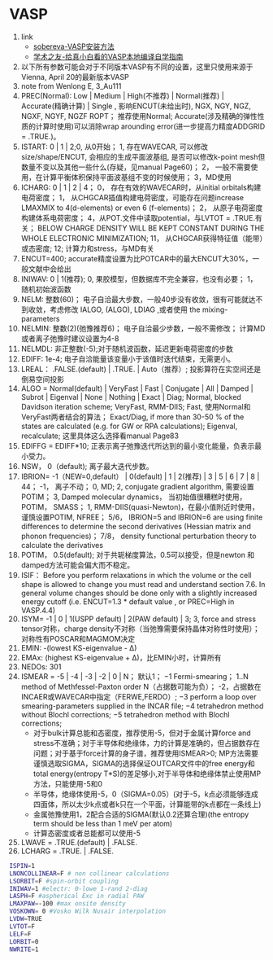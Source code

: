 # VASP

1. link
   * [sobereva-VASP安装方法](http://sobereva.com/455)
   * [学术之友-给真小白看的VASP本地编译自学指南](https://mp.weixin.qq.com/s?__biz=MzI2OTQ4OTExOA==&mid=2247484430&idx=1&sn=3dfcb85faac6cd6b8c3b4e4dcd303149&chksm=eadec2bfdda94ba9b4d45fa0ecc744879bb1013fd6bb83ac9da49a32c1a76c873ed8dbff5def&mpshare=1&scene=1&srcid=0106RxMPU2pbSwmhSKYSYxGC&sharer_sharetime=1579398113698&sharer_shareid=6fc201bb8b325af9f67740b741ef6a09&key=56a81ade6ca7867daa1dca9a6168eec3c855469dd2f1e9817d74cc5082a9688adf10c42de6637f9125ebdd36fae00e8a4060e86e4824ada5b9972fa640a70b2557e454686a2dbbb0c8a9d5008800e0c8&ascene=1&uin=MjI5NzA3OTgzOQ%3D%3D&devicetype=Windows+10&version=6208006f&lang=zh_CN&exportkey=AbYI%2FMSkFESwbIQlzsl3TTw%3D&pass_ticket=jJb%2Bs1s3SmwJ%2Fxd0JKpJ1hUtvuX%2BIBNVqTtsBuGyAZpv1Fz5J93cZVtcQfRiADyj)
2. 以下所有参数可能会对于不同版本VASP有不同的设置，这里只使用来源于Vienna, April 20的最新版本VASP
3. note from Wenlong E, 3_Au111
4. PREC(Normal): Low | Medium | High(不推荐) | Normal(推荐) | Accurate(精确计算) | Single , 影响ENCUT(未给出时), NGX, NGY, NGZ, NGXF, NGYF, NGZF ROPT； 推荐使用Normal; Accurate(涉及精确的弹性性质的计算时使用)可以消除wrap arounding error(进一步提高力精度ADDGRID = .TRUE.)。
5. ISTART: 0 | 1 | 2;0, 从0开始； 1, 存在WAVECAR, 可以修改size/shape/ENCUT, 会相应的生成平面波基组, 是否可以修改k-point mesh但数量不变以及其他一些什么(存疑，见manual Page60)； 2， 一般不需要使用，在计算平衡体积保持平面波基组不变的时候使用； 3，MD使用
6. ICHARG: 0 | 1 | 2 | 4； 0， 存在有效的WAVECAR时，从initial orbitals构建电荷密度； 1， 从CHGCAR插值构建电荷密度，可能存在问题increase LMAXMIX to 4(d-elements) or even 6 (f-elements)； 2， 从原子电荷密度构建体系电荷密度； 4，从POT.文件中读取potential，与LVTOT = .TRUE.有关； BELOW CHARGE DENSITY WILL BE KEPT CONSTANT DURING THE WHOLE ELECTRONIC MINIMIZATION; 11， 从CHGCAR获得特征值（能带）或态密度; 12; 计算力和stress，与MD有关
7. ENCUT=400; accurate精度设置为比POTCAR中的最大ENCUT大30%，一般文献中会给出
8. INIWAV: 0 | 1(推荐); 0, 果胶模型，但数据库不完全兼容，也没有必要； 1， 随机初始波函数
9. NELM: 整数(60)； 电子自洽最大步数，一般40步没有收敛，很有可能就达不到收敛，考虑修改 IALGO, (ALGO), LDIAG ,或者使用 the mixing-parameters
10. NELMIN: 整数(2)(弛豫推荐6)； 电子自洽最少步数，一般不需修改； 计算MD或者离子弛豫时建议设置为4-8
11. NELMDL: 非正整数(-5);对于随机波函数，延迟更新电荷密度的步数
12. EDIFF: 1e-4; 电子自洽能量该变量小于该值时迭代结束，无需更小。
13. LREAL： .FALSE.(default) | .TRUE. | Auto（推荐）; 投影算符在实空间还是倒易空间投影
14. ALGO = Normal(default) | VeryFast | Fast | Conjugate | All | Damped | Subrot | Eigenval | None | Nothing | Exact | Diag; Normal, blocked Davidson iteration scheme; VeryFast, RMM-DIIS; Fast, 使用Normal和VeryFast两者结合的算法； Exact/Diag, if more than 30-50 % of the states are calculated (e.g. for GW or RPA calculations); Eigenval, recalculate; 这里具体这么选择看manual Page83
15. EDIFFG = EDIFF*10; 正表示离子弛豫迭代所达到的最小变化能量，负表示最小受力。
16. NSW， 0（default); 离子最大迭代步数。
17. IBRION= -1（NEW=0,default） | 0(default) | 1 | 2(推荐) | 3 | 5 | 6 | 7 | 8 | 44； -1， 离子不动； 0, MD; 2, conjugate gradient algorithm, 需要设置POTIM； 3, Damped molecular dynamics， 当初始值很糟糕时使用， POTIM， SMASS； 1, RMM-DIIS(quasi-Newton)，在最小值附近时使用， 谨慎设置POTIM, NFREE； 5/6， IBRION=5 and IBRION=6 are using finite differences to determine the second derivatives (Hessian matrix and phonon frequencies)； 7/8， density functional perturbation theory to calculate the derivatives
18. POTIM， 0.5(default); 对于共轭梯度算法，0.5可以接受，但是newton 和 damped方法可能会偏大而不稳定。
19. ISIF： Before you perform relaxations in which the volume or the cell shape is allowed to change you must read and understand section 7.6. In general volume changes should be done only with a slightly increased energy cutoff (i.e. ENCUT=1.3 * default value , or PREC=High in VASP.4.4)
20. ISYM= -1 | 0 | 1(USPP default) | 2(PAW default) | 3; 3, force and stress tensor对称，charge density不对称（当弛豫需要保持晶体对称性时使用）； 对称性有POSCAR和MAGMOM决定
21. EMIN: -(lowest KS-eigenvalue - ∆)
22. EMAx: (highest KS-eigenvalue + ∆)，比EMIN小时，计算所有
23. NEDOs: 301
24. ISMEAR = -5 | -4 | -3 | -2 | 0 | N； 默认1； −1 Fermi-smearing； 1..N method of Methfessel-Paxton order N（占据数可能为负）； -2，占据数在INCAER或WAVECAR中指定（FERWE,FERDO）; −3 perform a loop over smearing-parameters supplied in the INCAR file; −4 tetrahedron method without Blochl corrections; −5 tetrahedron method with Blochl corrections;
    * 对于bulk计算总能和态密度，推荐使用-5，但对于金属计算force and stress不准确；对于半导体和绝缘体，力的计算是准确的，但占据数存在问题；对于基于force计算的身子谱，推荐使用ISMEAR>0; MP方法需要谨慎选取SIGMA，SIGMA的选择保证OUTCAR文件中的free energy和total energy(entropy T*S)的差足够小,对于半导体和绝缘体禁止使用MP方法，只能使用-5和0
    * 半导体，绝缘体使用-5，0（SIGMA=0.05）(对于-5，k点必须能够连成四面体，所以太少k点或者k只在一个平面，计算能带的k点都在一条线上)
    * 金属弛豫使用1，2配合合适的SIGMA(默认0.2还算合理)(the entropy term should be less than 1 meV per atom)
    * 计算态密度或者总能都可以使用-5
25. LWAVE = .TRUE.(default) | .FALSE.
26. LCHARG = .TRUE. | .FALSE.

```bash
ISPIN=1
LNONCOLLINEAR=F # non collinear calculations
LSORBIT=F #spin-orbit coupling
INIWAV=1 #electr: 0-lowe 1-rand 2-diag
LASPH=F #aspherical Exc in radial PAW
LMAXPAW=-100 #max onsite density
VOSKOWN= 0 #Vosko Wilk Nusair interpolation
LVDW=TRUE
LVTOT=F
LELF=F
LORBIT=0
NWRITE=1
```
